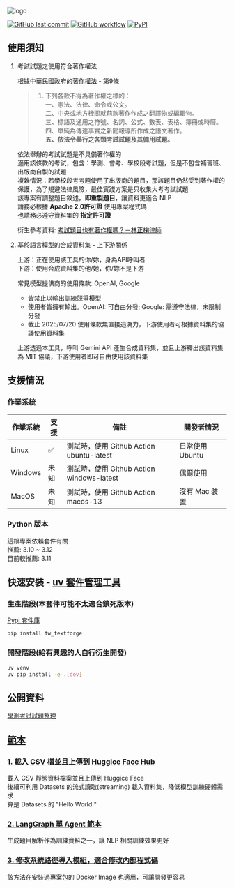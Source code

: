 ![logo](https://raw.githubusercontent.com/TsukiSama9292/TW-TextForge/refs/heads/main/assets/TW-TextForge_Preview.png)

[![GitHub last commit](https://img.shields.io/github/last-commit/TsukiSama9292/TW-TextForge)](https://github.com/TsukiSama9292/TW-TextForge/commits/main)
[![GitHub workflow](https://github.com/TsukiSama9292/TW-TextForge/actions/workflows/tests.yml/badge.svg)](https://github.com/TsukiSama9292/TW-TextForge/actions/workflows/tests.yml)
[![PyPI](https://img.shields.io/pypi/v/tw_textforge)](https://pypi.org/project/tw_textforge/)

## 使用須知

1. 考試試題之使用符合著作權法

    根據中華民國政府的[著作權法](https://law.moj.gov.tw/LawClass/LawAll.aspx?PCode=J0070017) - 第9條 

    > 1. 下列各款不得為著作權之標的︰  
    一、憲法、法律、命令或公文。  
    二、中央或地方機關就前款著作作成之翻譯物或編輯物。  
    三、標語及通用之符號、名詞、公式、數表、表格、簿冊或時曆。  
    四、單純為傳達事實之新聞報導所作成之語文著作。  
    **五、依法令舉行之各類考試試題及其備用試題。**

    依法舉辦的考試試題是不具備著作權的  
    適用該條款的考試，包含：學測、會考、學校段考試題，但是不包含補習班、出版商自製的試題  
    複雜情況：若學校段考考題使用了出版商的題目，那該題目仍然受到著作權的保護，為了規避法律風險，最佳實踐方案是只收集大考考試試題  
    該專案有調整題目敘述，**即重製題目**，讓資料更適合 NLP  
    請務必根據 **Apache 2.0許可證** 使用專案程式碼  
    也請務必遵守資料集的 **指定許可證**
    
    衍生參考資料: [考試題目也有著作權嗎？－林正椈律師](https://www.glorylaw.com.tw/knowledge-detail/1429/)
    

2. 基於語言模型的合成資料集 - 上下游關係

    上游：正在使用該工具的你/妳，身為API呼叫者  
    下游：使用合成資料集的他/她，你/妳不是下游  

    常見模型提供商的使用條款: OpenAI, Google  
    - 皆禁止以輸出訓練競爭模型  
    - 使用者皆擁有輸出。OpenAI: 可自由分發; Google: 需遵守法律，未限制分發  
    - 截止 2025/07/20 使用條款無直接追溯力，下游使用者可根據資料集的協議使用資料集  
    
    上游透過本工具，呼叫 Gemini API 產生合成資料集，並且上游釋出該資料集為 MIT 協議，下游使用者即可自由使用該資料集


## 支援情況

### 作業系統

| 作業系統 | 支援 | 備註 | 開發者情況 |
|--------|------|-----|----------|
| Linux | ✅ | 測試時，使用 Github Action ubuntu-latest | 日常使用 Ubuntu |
| Windows | 未知 | 測試時，使用 Github Action windows-latest | 偶爾使用 |
| MacOS | 未知 | 測試時，使用 Github Action macos-13| 沒有 Mac 裝置 |

### Python 版本

這跟專案依賴套件有關  
推薦: 3.10 ~ 3.12  
目前較推薦: 3.11  

## 快速安裝 - [uv 套件管理工具](https://docs.astral.sh/uv/getting-started/installation/)

### 生產階段(本套件可能不太適合鎖死版本)
[Pypi 套件庫](https://pypi.org/project/tw_textforge/)

```bash
pip install tw_textforge
```

### 開發階段(給有興趣的人自行衍生開發)

```bash
uv venv
uv pip install -e .[dev]
```

## 公開資料
[學測考試試題整理](https://docs.google.com/spreadsheets/d/e/2PACX-1vRtnMPEutqfeoQS2BNu2MGvSfM-ti-dNJTIDkd3BxMyAh7E0w-bbIShMgafX805UHSyyexNs_LxU0So/pubhtml)

## [範本](https://github.com/TsukiSama9292/TW-TextForge/tree/main/examples)

### [1. 載入 CSV 檔並且上傳到 Huggice Face Hub](https://github.com/TsukiSama9292/TW-TextForge/blob/main/examples/Dataset_Load_And_Upload.ipynb)

載入 CSV 靜態資料檔案並且上傳到 Huggice Face  
後續可利用 Datasets 的流式讀取(streaming) 載入資料集，降低模型訓練硬體需求  
算是 Datasets 的 "Hello World!"

### [2. LangGraph 單 Agent 範本](https://github.com/TsukiSama9292/TW-TextForge/blob/main/examples/GSATChineseGraph_QuestionAnalysis.ipynb)

生成題目解析作為訓練資料之一，讓 NLP 相關訓練效果更好

### [3. 修改系統路徑導入模組，適合修改內部程式碼](https://github.com/TsukiSama9292/TW-TextForge/blob/main/examples/Modules_Hot_Update.ipynb)

該方法在安裝過專案包的 Docker Image 也適用，可讓開發更容易